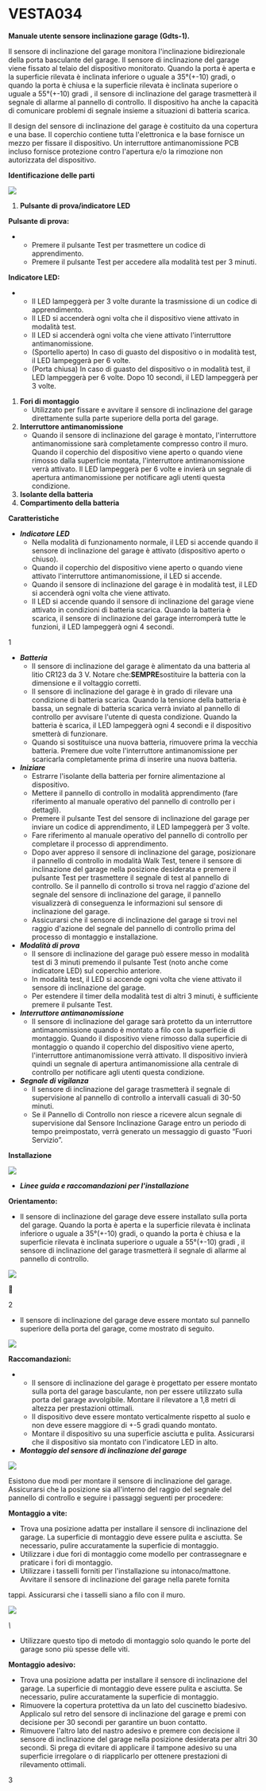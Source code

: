 # VESTA034

**Manuale utente sensore inclinazione garage (Gdts-1).**

Il sensore di inclinazione del garage monitora l'inclinazione bidirezionale della porta basculante del garage. Il sensore di inclinazione del garage viene fissato al telaio del dispositivo monitorato. Quando la porta è aperta e la superficie rilevata è inclinata inferiore o uguale a 35°(+-10) gradi, o quando la porta è chiusa e la superficie rilevata è inclinata superiore o uguale a 55°(+-10) gradi , il sensore di inclinazione del garage trasmetterà il segnale di allarme al pannello di controllo. Il dispositivo ha anche la capacità di comunicare problemi di segnale insieme a situazioni di batteria scarica.

Il design del sensore di inclinazione del garage è costituito da una copertura e una base. Il coperchio contiene tutta l'elettronica e la base fornisce un mezzo per fissare il dispositivo. Un interruttore antimanomissione PCB incluso fornisce protezione contro l'apertura e/o la rimozione non autorizzata del dispositivo.

**Identificazione delle parti**

![](<.gitbook/assets/0 (32).jpeg>)

1.  **Pulsante di prova/indicatore LED**

**Pulsante di prova:**

-   -   Premere il pulsante Test per trasmettere un codice di apprendimento.
    -   Premere il pulsante Test per accedere alla modalità test per 3 minuti.

**Indicatore LED:**

-   -   Il LED lampeggerà per 3 volte durante la trasmissione di un codice di apprendimento.
    -   Il LED si accenderà ogni volta che il dispositivo viene attivato in modalità test.
    -   Il LED si accenderà ogni volta che viene attivato l'interruttore antimanomissione.
    -   (Sportello aperto) In caso di guasto del dispositivo o in modalità test, il LED lampeggerà per 6 volte.
    -   (Porta chiusa) In caso di guasto del dispositivo o in modalità test, il LED lampeggerà per 6 volte. Dopo 10 secondi, il LED lampeggerà per 3 volte.

1.  **Fori di montaggio**
    -   Utilizzato per fissare e avvitare il sensore di inclinazione del garage direttamente sulla parte superiore della porta del garage.
2.  **Interruttore antimanomissione**
    -   Quando il sensore di inclinazione del garage è montato, l'interruttore antimanomissione sarà completamente compresso contro il muro. Quando il coperchio del dispositivo viene aperto o quando viene rimosso dalla superficie montata, l'interruttore antimanomissione verrà attivato. Il LED lampeggerà per 6 volte e invierà un segnale di apertura antimanomissione per notificare agli utenti questa condizione.
3.  **Isolante della batteria**
4.  **Compartimento della batteria**

**Caratteristiche**

-   _**Indicatore LED**_
    -   Nella modalità di funzionamento normale, il LED si accende quando il sensore di inclinazione del garage è attivato (dispositivo aperto o chiuso).
    -   Quando il coperchio del dispositivo viene aperto o quando viene attivato l'interruttore antimanomissione, il LED si accende.
    -   Quando il sensore di inclinazione del garage è in modalità test, il LED si accenderà ogni volta che viene attivato.
    -   Il LED si accende quando il sensore di inclinazione del garage viene attivato in condizioni di batteria scarica. Quando la batteria è scarica, il sensore di inclinazione del garage interromperà tutte le funzioni, il LED lampeggerà ogni 4 secondi.

1

-   _**Batteria**_
    -   Il sensore di inclinazione del garage è alimentato da una batteria al litio CR123 da 3 V. Notare che:**SEMPRE**sostituire la batteria con la dimensione e il voltaggio corretti.
    -   Il sensore di inclinazione del garage è in grado di rilevare una condizione di batteria scarica. Quando la tensione della batteria è bassa, un segnale di batteria scarica verrà inviato al pannello di controllo per avvisare l'utente di questa condizione. Quando la batteria è scarica, il LED lampeggerà ogni 4 secondi e il dispositivo smetterà di funzionare.
    -   Quando si sostituisce una nuova batteria, rimuovere prima la vecchia batteria. Premere due volte l'interruttore antimanomissione per scaricarla completamente prima di inserire una nuova batteria.
-   _**Iniziare**_
    -   Estrarre l'isolante della batteria per fornire alimentazione al dispositivo.
    -   Mettere il pannello di controllo in modalità apprendimento (fare riferimento al manuale operativo del pannello di controllo per i dettagli).
    -   Premere il pulsante Test del sensore di inclinazione del garage per inviare un codice di apprendimento, il LED lampeggerà per 3 volte.
    -   Fare riferimento al manuale operativo del pannello di controllo per completare il processo di apprendimento.
    -   Dopo aver appreso il sensore di inclinazione del garage, posizionare il pannello di controllo in modalità Walk Test, tenere il sensore di inclinazione del garage nella posizione desiderata e premere il pulsante Test per trasmettere il segnale di test al pannello di controllo. Se il pannello di controllo si trova nel raggio d'azione del segnale del sensore di inclinazione del garage, il pannello visualizzerà di conseguenza le informazioni sul sensore di inclinazione del garage.
    -   Assicurarsi che il sensore di inclinazione del garage si trovi nel raggio d'azione del segnale del pannello di controllo prima del processo di montaggio e installazione.
-   _**Modalità di prova**_
    -   Il sensore di inclinazione del garage può essere messo in modalità test di 3 minuti premendo il pulsante Test (noto anche come indicatore LED) sul coperchio anteriore.
    -   In modalità test, il LED si accende ogni volta che viene attivato il sensore di inclinazione del garage.
    -   Per estendere il timer della modalità test di altri 3 minuti, è sufficiente premere il pulsante Test.
-   _**Interruttore antimanomissione**_
    -   Il sensore di inclinazione del garage sarà protetto da un interruttore antimanomissione quando è montato a filo con la superficie di montaggio. Quando il dispositivo viene rimosso dalla superficie di montaggio o quando il coperchio del dispositivo viene aperto, l'interruttore antimanomissione verrà attivato. Il dispositivo invierà quindi un segnale di apertura antimanomissione alla centrale di controllo per notificare agli utenti questa condizione.
-   _**Segnale di vigilanza**_
    -   Il sensore di inclinazione del garage trasmetterà il segnale di supervisione al pannello di controllo a intervalli casuali di 30-50 minuti.
    -   Se il Pannello di Controllo non riesce a ricevere alcun segnale di supervisione dal Sensore Inclinazione Garage entro un periodo di tempo preimpostato, verrà generato un messaggio di guasto “Fuori Servizio”.

**Installazione**

![](<.gitbook/assets/1 (27).jpeg>)

-   _**Linee guida e raccomandazioni per l'installazione**_

**Orientamento:**

-   Il sensore di inclinazione del garage deve essere installato sulla porta del garage. Quando la porta è aperta e la superficie rilevata è inclinata inferiore o uguale a 35°(+-10) gradi, o quando la porta è chiusa e la superficie rilevata è inclinata superiore o uguale a 55°(+-10) gradi , il sensore di inclinazione del garage trasmetterà il segnale di allarme al pannello di controllo.

![](<.gitbook/assets/2 (25).jpeg>)



2

-   Il sensore di inclinazione del garage deve essere montato sul pannello superiore della porta del garage, come mostrato di seguito.

![](<.gitbook/assets/3 (23).jpeg>)

**Raccomandazioni:**

-   -   Il sensore di inclinazione del garage è progettato per essere montato sulla porta del garage basculante, non per essere utilizzato sulla porta del garage avvolgibile. Montare il rilevatore a 1,8 metri di altezza per prestazioni ottimali.
    -   Il dispositivo deve essere montato verticalmente rispetto al suolo e non deve essere maggiore di +-5 gradi quando montato.
    -   Montare il dispositivo su una superficie asciutta e pulita. Assicurarsi che il dispositivo sia montato con l'indicatore LED in alto.
-   _**Montaggio del sensore di inclinazione del garage**_

![](<.gitbook/assets/4 (25).jpeg>)

Esistono due modi per montare il sensore di inclinazione del garage. Assicurarsi che la posizione sia all'interno del raggio del segnale del pannello di controllo e seguire i passaggi seguenti per procedere:

**Montaggio a vite:**

-   Trova una posizione adatta per installare il sensore di inclinazione del garage. La superficie di montaggio deve essere pulita e asciutta. Se necessario, pulire accuratamente la superficie di montaggio.
-   Utilizzare i due fori di montaggio come modello per contrassegnare e praticare i fori di montaggio.
-   Utilizzare i tasselli forniti per l'installazione su intonaco/mattone. Avvitare il sensore di inclinazione del garage nella parete fornita

tappi. Assicurarsi che i tasselli siano a filo con il muro.

![](<.gitbook/assets/5 (18).jpeg>)

_\\<NOTE>_

-   Utilizzare questo tipo di metodo di montaggio solo quando le porte del garage sono più spesse delle viti.

**Montaggio adesivo:**

-   Trova una posizione adatta per installare il sensore di inclinazione del garage. La superficie di montaggio deve essere pulita e asciutta. Se necessario, pulire accuratamente la superficie di montaggio.
-   Rimuovere la copertura protettiva da un lato del cuscinetto biadesivo. Applicalo sul retro del sensore di inclinazione del garage e premi con decisione per 30 secondi per garantire un buon contatto.
-   Rimuovere l'altro lato del nastro adesivo e premere con decisione il sensore di inclinazione del garage nella posizione desiderata per altri 30 secondi. Si prega di evitare di applicare il tampone adesivo su una superficie irregolare o di riapplicarlo per ottenere prestazioni di rilevamento ottimali.

3
